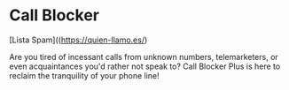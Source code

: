 # Call Blocker
[Lista Spam]((https://quien-llamo.es/)

Are you tired of incessant calls from unknown numbers, telemarketers, or even acquaintances you'd rather not speak to? Call Blocker Plus is here to reclaim the tranquility of your phone line!
